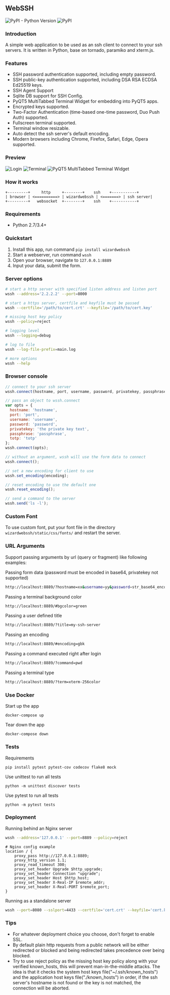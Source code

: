 ## WebSSH

![PyPI - Python Version](https://img.shields.io/pypi/pyversions/wizardwebssh.svg)
![PyPI](https://img.shields.io/pypi/v/wizardwebssh.svg)


### Introduction

A simple web application to be used as an ssh client to connect to your ssh servers. It is written in Python, base on tornado, paramiko and xterm.js.

### Features

* SSH password authentication supported, including empty password.
* SSH public-key authentication supported, including DSA RSA ECDSA Ed25519 keys.
* SSH Agent Support
* Sqlite DB support for SSH Config.
* PyQT5 MultiTabbed Terminal Widget for embedding into PyQT5 apps.
* Encrypted keys supported.
* Two-Factor Authentication (time-based one-time password, Duo Push Auth) supported.
* Fullscreen terminal supported.
* Terminal window resizable.
* Auto detect the ssh server's default encoding.
* Modern browsers including Chrome, Firefox, Safari, Edge, Opera supported.


### Preview

![Login](https://gitlab.com/mikeramsey/wizardwebssh/-/raw/master/preview/login.png)
![Terminal](https://gitlab.com/mikeramsey/wizardwebssh/-/raw/master/preview/terminal.png)
![PyQT5 MultiTabbed Terminal Widget](https://gitlab.com/mikeramsey/wizardwebssh/-/raw/master/preview/multitabbedterminalwidget.png)


### How it works
```
+---------+     http     +--------+    ssh    +-----------+
| browser | <==========> | wizardwebssh | <=======> | ssh server|
+---------+   websocket  +--------+    ssh    +-----------+
```

### Requirements

* Python 2.7/3.4+


### Quickstart

1. Install this app, run command `pip install wizardwebssh`
2. Start a webserver, run command `wssh`
3. Open your browser, navigate to `127.0.0.1:8889`
4. Input your data, submit the form.


### Server options

```bash
# start a http server with specified listen address and listen port
wssh --address='2.2.2.2' --port=8000

# start a https server, certfile and keyfile must be passed
wssh --certfile='/path/to/cert.crt' --keyfile='/path/to/cert.key'

# missing host key policy
wssh --policy=reject

# logging level
wssh --logging=debug

# log to file
wssh --log-file-prefix=main.log

# more options
wssh --help
```

### Browser console

```javascript
// connect to your ssh server
wssh.connect(hostname, port, username, password, privatekey, passphrase, totp);

// pass an object to wssh.connect
var opts = {
  hostname: 'hostname',
  port: 'port',
  username: 'username',
  password: 'password',
  privatekey: 'the private key text',
  passphrase: 'passphrase',
  totp: 'totp'
};
wssh.connect(opts);

// without an argument, wssh will use the form data to connect
wssh.connect();

// set a new encoding for client to use
wssh.set_encoding(encoding);

// reset encoding to use the default one
wssh.reset_encoding();

// send a command to the server
wssh.send('ls -l');
```

### Custom Font

To use custom font, put your font file in the directory `wizardwebssh/static/css/fonts/` and restart the server.

### URL Arguments

Support passing arguments by url (query or fragment) like following examples:

Passing form data (password must be encoded in base64, privatekey not supported)
```bash
http://localhost:8889/?hostname=xx&username=yy&password=str_base64_encoded
```

Passing a terminal background color
```bash
http://localhost:8889/#bgcolor=green
```

Passing a user defined title
```bash
http://localhost:8889/?title=my-ssh-server
```

Passing an encoding
```bash
http://localhost:8889/#encoding=gbk
```

Passing a command executed right after login
```bash
http://localhost:8889/?command=pwd
```

Passing a terminal type
```bash
http://localhost:8889/?term=xterm-256color
```

### Use Docker

Start up the app
```
docker-compose up
```

Tear down the app
```
docker-compose down
```

### Tests

Requirements
```
pip install pytest pytest-cov codecov flake8 mock
```

Use unittest to run all tests
```
python -m unittest discover tests
```

Use pytest to run all tests
```
python -m pytest tests
```

### Deployment

Running behind an Nginx server

```bash
wssh --address='127.0.0.1' --port=8889 --policy=reject
```
```nginx
# Nginx config example
location / {
    proxy_pass http://127.0.0.1:8889;
    proxy_http_version 1.1;
    proxy_read_timeout 300;
    proxy_set_header Upgrade $http_upgrade;
    proxy_set_header Connection "upgrade";
    proxy_set_header Host $http_host;
    proxy_set_header X-Real-IP $remote_addr;
    proxy_set_header X-Real-PORT $remote_port;
}
```

Running as a standalone server
```bash
wssh --port=8080 --sslport=4433 --certfile='cert.crt' --keyfile='cert.key' --xheaders=False --policy=reject
```


### Tips

* For whatever deployment choice you choose, don't forget to enable SSL.
* By default plain http requests from a public network will be either redirected or blocked and being redirected takes precedence over being blocked.
* Try to use reject policy as the missing host key policy along with your verified known_hosts, this will prevent man-in-the-middle attacks. The idea is that it checks the system host keys file("~/.ssh/known_hosts") and the application host keys file("./known_hosts") in order, if the ssh server's hostname is not found or the key is not matched, the connection will be aborted.
